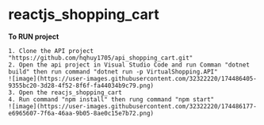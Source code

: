 # reactjs_shopping_cart

**To RUN project**

    1. Clone the API project "https://github.com/hqhuy1705/api_shopping_cart.git"
    2. Open the api project in Visual Studio Code and run Comman "dotnet build" then run command "dotnet run -p VirtualShopping.API"
    ![image](https://user-images.githubusercontent.com/32322220/174486405-9355bc20-3d28-4f52-8f6f-fa44034b9c79.png)
    3. Open the reacjs_shopping_cart
    4. Run command "npm install" then rung command "npm start"
    ![image](https://user-images.githubusercontent.com/32322220/174486177-e6965607-7f6a-46aa-9b05-8ae0c15e7b72.png)
